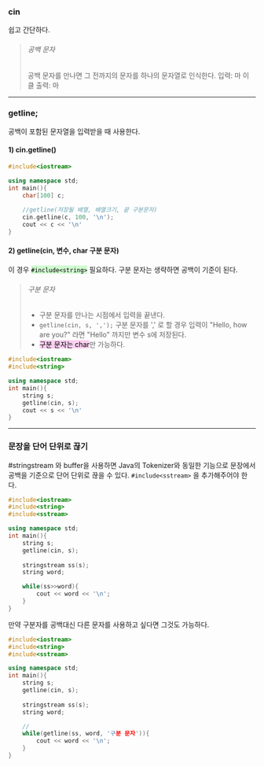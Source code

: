 ### cin
쉽고 간단하다.
> ###### 공백 문자
> 공백 문자를 만나면 그 전까지의 문자를 하나의 문자열로 인식한다.
> 입력: 마 이 클
> 출력: 마

---

### getline;
공백이 포함된 문자열을 입력받을 때 사용한다.

#### 1) cin.getline()
``` cpp
#include<iostream>

using namespace std;
int main(){
	char[100] c;
	
	//getline(저장될 배열, 배열크기, 끝 구분문자)
	cin.getline(c, 100, '\n');
	cout << c << '\n' 
}
```

#### 2) getline(cin, 변수, char 구분 문자)
이 경우 <mark style="background: #BBFABBA6;">`#include<string>`</mark>  필요하다.
구분 문자는 생략하면 공백이 기준이 된다.
> ###### 구분 문자
> - 구분 문자를 만나는 시점에서 입력을 끝낸다.
> - `getline(cin, s, ',');` 구분 문자를 ',' 로 할 경우 입력이 "Hello, how are you?" 라면 "Hello" 까지만 변수 s에 저장된다.
> - <mark style="background: #FFB8EBA6;">구분 문자는 char</mark>만 가능하다.
``` cpp
#include<iostream>
#include<string>

using namespace std;
int main(){
	string s;
	getline(cin, s);
	cout << s << '\n' 
}
```


---


### 문장을 단어 단위로 끊기 
#stringstream 와 buffer을 사용하면 Java의 Tokenizer와 동일한 기능으로 문장에서 공백을 기준으로 단어 단위로 끊을 수 있다.
`#include<sstream>` 을 추가해주어야 한다.
```cpp
#include<iostream>
#include<string>
#include<sstream>

using namespace std;
int main(){
	string s;
	getline(cin, s);
	
	stringstream ss(s);
	string word;

	while(ss>>word){
		cout << word << '\n';
	}
}
```
만약 구분자를 공백대신 다른 문자를 사용하고 싶다면 그것도 가능하다.
```cpp
#include<iostream>
#include<string>
#include<sstream>

using namespace std;
int main(){
	string s;
	getline(cin, s);
	
	stringstream ss(s);
	string word;

	//
	while(getline(ss, word, '구분 문자')){
		cout << word << '\n';
	}
}